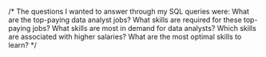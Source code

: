 /*
The questions I wanted to answer through my SQL queries were:
    What are the top-paying data analyst jobs?
    What skills are required for these top-paying jobs?
    What skills are most in demand for data analysts?
    Which skills are associated with higher salaries?
    What are the most optimal skills to learn? 
*/